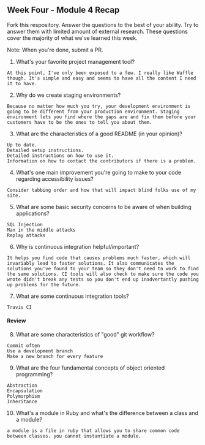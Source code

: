 ## Week Four - Module 4 Recap

Fork this respository. Answer the questions to the best of your ability. Try to answer them with limited amount of external research. These questions cover the majority of what we've learned this week. 

Note: When you're done, submit a PR. 

1. What's your favorite project management tool?
```
At this point, I've only been exposed to a few. I really like Waffle though. It's simple and easy and seems to have all the content I need it to have.
```

2. Why do we create staging environments?
```
Because no matter how much you try, your development environment is going to be different from your production environment. Staging environment lets you find where the gaps are and fix them before your customers have to be the ones to tell you about them.
```

3. What are the characteristics of a good README (in your opinion)?
```
Up to date.
Detailed setup instructions.
Detailed instructions on how to use it.
Information on how to contact the contributors if there is a problem.
```

4. What's one main improvement you're going to make to your code regarding accessibility issues?
```
Consider tabbing order and how that will impact blind folks use of my site.
```

5. What are some basic security concerns to be aware of when building applications?
```
SQL Injection
Man in the middle attacks
Replay attacks
```

6. Why is continuous integration helpful/important?
```
It helps you find code that causes problems much faster, which will invariably lead to faster solutions. It also communicates the solutions you've found to your team so they don't need to work to find the same solutions. CI tools will also check to make sure the code you wrote didn't break any tests so you don't end up inadvertantly pushing up problems for the future. 
```

7. What are some continuous integration tools?
```
Travis CI
```

#### Review  

8. What are some characteristics of "good" git workflow?
```
Commit often
Use a development branch
Make a new branch for every feature
```

9. What are the four fundamental concepts of object oriented programming?
```
Abstraction
Encapsulation
Polymorphism
Inheritance
```

10. What's a module in Ruby and what's the difference between a class and a module?
```
a module is a file in ruby that allows you to share common code between classes. you cannot instantiate a module.
```

